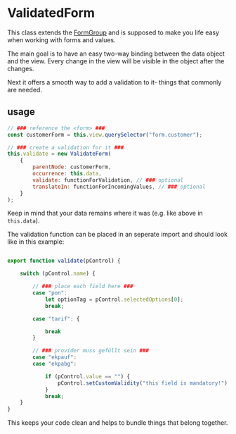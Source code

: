 # ValidatedForm
This class extends the [FormGroup](formGroup.md) and is supposed to make you life easy when working with forms and values.

The main goal is to have an easy two-way binding between the data object and the view. Every change in the view will be visible in the object after the changes.

Next it offers a smooth way to add a validation to it- things that commonly are needed.

## usage
```JavaScript
// ### reference the <form> ###
const customerForm = this.view.querySelector("form.customer");

// ### create a validation for it ###
this.validate = new ValidateForm(
    {
        parentNode: customerForm,
        occurrence: this.data,
        validate: functionForValidation, // ### optional
        translateIn: functionForIncomingValues, // ### optional
    }
);
```
Keep in mind that your data remains where it was (e.g. like above in `this.data`).

The validation function can be placed in an seperate import and should look like in this example:
```JavaScript

export function validate(pControl) {

    switch (pControl.name) {

        // ### place each field here ###            
        case "pon":
            let optionTag = pControl.selectedOptions[0];
            break;

        case "tarif": {

            break
        }

        // ### provider muss gefüllt sein ###            
        case "ekpauf":
        case "ekpabg":

            if (pControl.value == "") {
                pControl.setCustomValidity("this field is mandatory!");
            }
            break;
    }
}
```
This keeps your code clean and helps to bundle things that belong together.